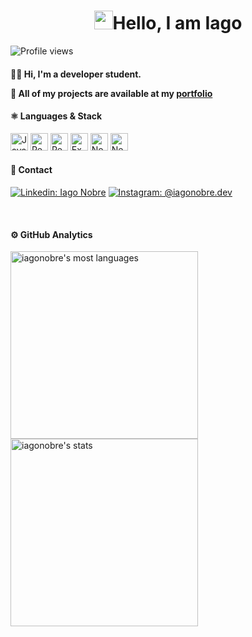<h1 align="center"><img src="https://raw.githubusercontent.com/kaueMarques/kaueMarques/master/hi.gif" width="30px">Hello, I am Iago</h1>

 <p align="left"> <img src="https://komarev.com/ghpvc/?username=iagonobre&color=6b3b8b" alt="Profile views" /> </p>

<h4><b>
👨‍💻 Hi, I'm a developer student.
  
🚀 All of my projects are available at my [portfolio](google.com)
</b></h4>


<div align="left">  
<h4><b>⚛️ Languages & Stack</b></h4>
<img height="28" src="https://img.shields.io/badge/javascript-%23323330.svg?style=for-the-badge&logo=javascript&logoColor=%23F7DF1E" alt="JavaScript">
<img height="28" src="https://img.shields.io/badge/react-%2320232a.svg?style=for-the-badge&logo=react&logoColor=%2361DAFB" alt="ReactJS">
<img height="28" src="https://img.shields.io/badge/react_native-%2320232a.svg?style=for-the-badge&logo=react&logoColor=%2361DAFB" alt="React Native">
<img height="28" src="https://img.shields.io/badge/expo-1C1E24?style=for-the-badge&logo=expo&logoColor=#D04A37" alt="Expo">
<img height="28" src="https://img.shields.io/badge/node.js-6DA55F?style=for-the-badge&logo=node.js&logoColor=white" alt="NodeJS">
<img height="28" src="https://img.shields.io/badge/Next-black?style=for-the-badge&logo=next.js&logoColor=white" alt="NextJS">
  
<div align="left">  
<h4><b>📱 Contact</b></h4>
  
[![Linkedin: Iago Nobre](https://img.shields.io/badge/-IagoNobre-purple?style=flat-square&logo=Linkedin&logoColor=white&link=https://www.linkedin.com/in/iago-nobre-41b26b1b1/)](https://www.linkedin.com/in/iago-nobre-41b26b1b1/)
[![Instagram: @iagonobre.dev](https://img.shields.io/badge/-@iagonobre.dev-purple?style=flat-square&logo=Instagram&logoColor=white&link=https://www.instagram.com/iagonobre.dev/)](https://www.instagram.com/iagonobre.dev/)
  
<br>

<h4><b>⚙️ GitHub Analytics</b></h4>
  
<p align="left">
<img width="300em" src="https://github-readme-stats.vercel.app/api/top-langs/?username=iagonobre&layout=compact&theme=jolly" alt="iagonobre's most languages"/>
<img width="300em" src="https://github-readme-stats.vercel.app/api?username=iagonobre&show_icons=true&theme=jolly" alt="iagonobre's stats"/>
</p>

<br><br>
